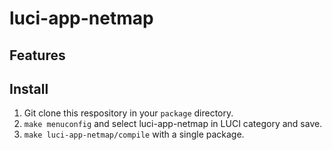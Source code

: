 # luci-app-netmap

## Features

## Install
1. Git clone this respository in your `package` directory.
2. `make menuconfig` and select luci-app-netmap in LUCI category and save.
3. `make luci-app-netmap/compile` with a single package.
